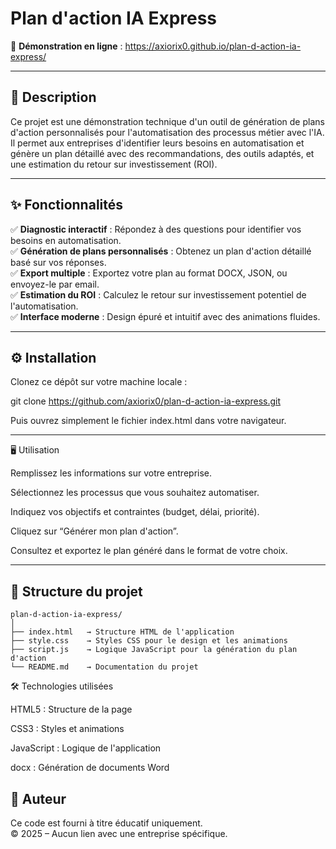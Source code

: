 # Plan d'action IA Express

🚀 **Démonstration en ligne** : https://axiorix0.github.io/plan-d-action-ia-express/

---

## 📌 Description

Ce projet est une démonstration technique d'un outil de génération de plans d'action personnalisés pour l'automatisation des processus métier avec l'IA.  
Il permet aux entreprises d'identifier leurs besoins en automatisation et génère un plan détaillé avec des recommandations, des outils adaptés, et une estimation du retour sur investissement (ROI).

---

## ✨ Fonctionnalités

✅ **Diagnostic interactif** : Répondez à des questions pour identifier vos besoins en automatisation.  
✅ **Génération de plans personnalisés** : Obtenez un plan d'action détaillé basé sur vos réponses.  
✅ **Export multiple** : Exportez votre plan au format DOCX, JSON, ou envoyez-le par email.  
✅ **Estimation du ROI** : Calculez le retour sur investissement potentiel de l'automatisation.  
✅ **Interface moderne** : Design épuré et intuitif avec des animations fluides.  

---

## ⚙️ Installation

Clonez ce dépôt sur votre machine locale :

git clone https://github.com/axiorix0/plan-d-action-ia-express.git

Puis ouvrez simplement le fichier index.html dans votre navigateur.

---

🖥️ Utilisation

Remplissez les informations sur votre entreprise.

Sélectionnez les processus que vous souhaitez automatiser.

Indiquez vos objectifs et contraintes (budget, délai, priorité).

Cliquez sur “Générer mon plan d'action”.

Consultez et exportez le plan généré dans le format de votre choix.

---
## 📂 Structure du projet

```plaintext
plan-d-action-ia-express/
│
├── index.html   → Structure HTML de l'application
├── style.css    → Styles CSS pour le design et les animations
├── script.js    → Logique JavaScript pour la génération du plan d'action
└── README.md    → Documentation du projet
```
🛠️ Technologies utilisées

HTML5 : Structure de la page

CSS3 : Styles et animations

JavaScript : Logique de l'application

docx : Génération de documents Word

## 👤 Auteur

Ce code est fourni à titre éducatif uniquement.  
© 2025 – Aucun lien avec une entreprise spécifique.
